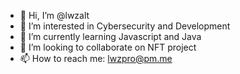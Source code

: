 - 👋 Hi, I’m @lwzalt
- 👀 I’m interested in Cybersecurity and Development
- 🌱 I’m currently learning Javascript and Java
- 💞️ I’m looking to collaborate on NFT project
- 📫 How to reach me: lwzpro@pm.me

<!---
lwzalt/lwzalt is a ✨ special ✨ repository because its `README.md` (this file) appears on your GitHub profile.
You can click the Preview link to take a look at your changes.
--->
